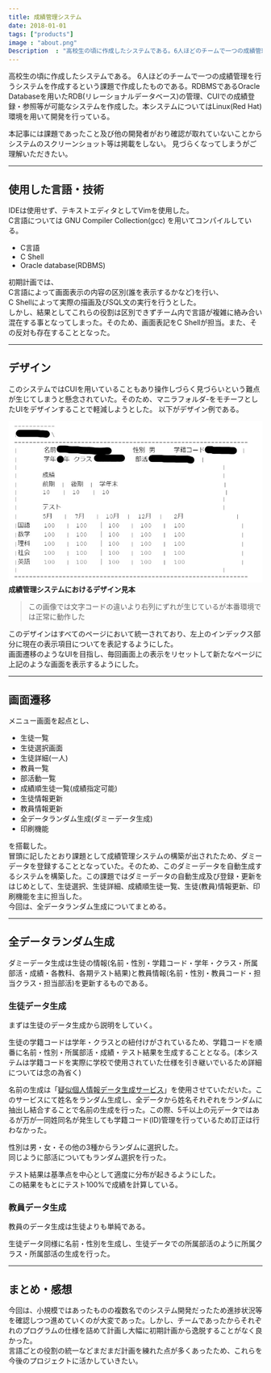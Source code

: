 ```yaml
---
title: 成績管理システム
date: 2018-01-01
tags: ["products"]
image : "about.png"
Description  : "高校生の頃に作成したシステムである。6人ほどのチームで一つの成績管理を行うシステムを作成するという課題で作成したものである。"
---
```

高校生の頃に作成したシステムである。
6人ほどのチームで一つの成績管理を行うシステムを作成するという課題で作成したものである。RDBMSであるOracle Databaseを用いたRDB(リレーショナルデータベース)の管理、CUIでの成績登録・参照等が可能なシステムを作成した。本システムについてはLinux(Red Hat)環境を用いて開発を行っている。

本記事には課題であったこと及び他の開発者がおり確認が取れていないことからシステムのスクリーンショット等は掲載をしない。
見づらくなってしまうがご理解いただきたい。

---

## 使用した言語・技術

IDEは使用せず、テキストエディタとしてVimを使用した。  
C言語については GNU Compiler Collection(gcc) を用いてコンパイルしている。

- C言語
- C Shell
- Oracle database(RDBMS)

初期計画では、  
C言語によって画面表示の内容の区別(誰を表示するかなど)を行い、  
C Shellによって実際の描画及びSQL文の実行を行うとした。  
しかし、結果としてこれらの役割は区別できずチーム内で言語が複雑に絡み合い混在する事となってしまった。そのため、画面表記をC Shellが担当。また、その反対も存在することとなった。

---

## デザイン

このシステムではCUIを用いていることもあり操作しづらく見づらいという難点が生じてしまうと懸念されていた。そのため、マニラフォルダ-をモチーフとしたUIをデザインすることで軽減しようとした。
以下がデザイン例である。

![成績管理システムにおけるデザイン見本](./design.jpg "成績管理システムにおけるデザイン見本")
**成績管理システムにおけるデザイン見本**
> この画像では文字コードの違いより右列にずれが生じているが本番環境では正常に動作した

このデザインはすべてのページにおいて統一されており、左上のインデックス部分に現在の表示項目についてを表記するようにした。  
画面遷移のようなUIを目指し、毎回画面上の表示をリセットして新たなページに上記のような画面を表示するようにした。

---

## 画面遷移

メニュー画面を起点とし、
- 生徒一覧
- 生徒選択画面
- 生徒詳細(一人)
- 教員一覧
- 部活動一覧
- 成績順生徒一覧(成績指定可能)
- 生徒情報更新
- 教員情報更新
- 全データランダム生成(ダミーデータ生成)
- 印刷機能

を搭載した。  
冒頭に記したとおり課題として成績管理システムの構築が出されたため、ダミーデータを登録することとなっていた。そのため、このダミーデータを自動生成するシステムを構築した。この課題ではダミーデータの自動生成及び登録・更新をはじめとして、生徒選択、生徒詳細、成績順生徒一覧、生徒(教員)情報更新、印刷機能を主に担当した。  
今回は、全データランダム生成についてまとめる。

---

## 全データランダム生成

ダミーデータ生成は生徒の情報(名前・性別・学籍コード・学年・クラス・所属部活・成績・各教科、各期テスト結果)と教員情報(名前・性別・教員コード・担当クラス・担当部活)を更新するものである。

### 生徒データ生成

まずは生徒のデータ生成から説明をしていく。

生徒の学籍コードは学年・クラスとの紐付けがされているため、学籍コードを順番に名前・性別・所属部活・成績・テスト結果を生成することとなる。(本システムは学籍コードを実際に学校で使用されていた仕様を引き継いでいるため詳細については念の為省く)

名前の生成は「[疑似個人情報データ生成サービス](https://hogehoge.tk/personal/)」を使用させていただいた。このサービスにて姓名をランダム生成し、全データから姓名それぞれをランダムに抽出し結合することで名前の生成を行った。この際、5千以上の元データではあるが万が一同姓同名が発生しても学籍コード(ID)管理を行っているため訂正は行わなかった。

性別は男・女・その他の3種からランダムに選択した。  
同じように部活についてもランダム選択を行った。

テスト結果は基準点を中心として適度に分布が起きるようにした。  
この結果をもとにテスト100%で成績を計算している。


### 教員データ生成

教員のデータ生成は生徒よりも単純である。

生徒データ同様に名前・性別を生成し、生徒データでの所属部活のように所属クラス・所属部活の生成を行った。

---

## まとめ・感想

今回は、小規模ではあったものの複数名でのシステム開発だったため進捗状況等を確認しつつ進めていくのが大変であった。しかし、チームであったからそれぞれのプログラムの仕様を詰めて計画し大幅に初期計画から逸脱することがなく良かった。  
言語ごとの役割の統一などまだまだ計画を練れた点が多くあったため、これらを今後のプロジェクトに活かしていきたい。
